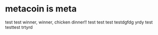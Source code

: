 # metacoin is meta

test
test
winner, winner, chicken dinner!!
test
test
test
testdgfdg
yrdy
test
testtest
trtyrd

